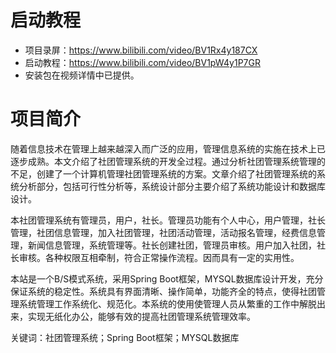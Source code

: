 # 启动教程

- 项目录屏：https://www.bilibili.com/video/BV1Rx4y187CX
- 启动教程：https://www.bilibili.com/video/BV1pW4y1P7GR
- 安装包在视频详情中已提供。

# 项目简介
随着信息技术在管理上越来越深入而广泛的应用，管理信息系统的实施在技术上已逐步成熟。本文介绍了社团管理系统的开发全过程。通过分析社团管理系统管理的不足，创建了一个计算机管理社团管理系统的方案。文章介绍了社团管理系统的系统分析部分，包括可行性分析等，系统设计部分主要介绍了系统功能设计和数据库设计。

本社团管理系统有管理员，用户，社长。管理员功能有个人中心，用户管理，社长管理，社团信息管理，加入社团管理，社团活动管理，活动报名管理，经费信息管理，新闻信息管理，系统管理等。社长创建社团，管理员审核。用户加入社团，社长审核。各种权限互相牵制，符合正常操作流程。因而具有一定的实用性。

本站是一个B/S模式系统，采用Spring Boot框架，MYSQL数据库设计开发，充分保证系统的稳定性。系统具有界面清晰、操作简单，功能齐全的特点，使得社团管理系统管理工作系统化、规范化。本系统的使用使管理人员从繁重的工作中解脱出来，实现无纸化办公，能够有效的提高社团管理系统管理效率。

关键词：社团管理系统；Spring Boot框架；MYSQL数据库
